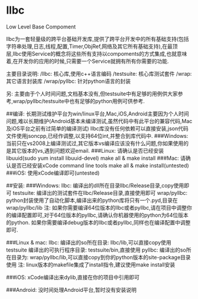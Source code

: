# llbc
Low Level Base Compoment


llbc为一套轻量级的跨平台基础开发库,提供了跨平台开发中的所有基础支持(包括字符串处理,日志,线程,配置,Timer,ObjRef,网络及其它所有基础支持),在最顶层,llbc使用Service的概念将这些所有支持以compoments的方式集成,也就意味着,在开发你的应用的时候,只需要一个Service就拥有所有你需要的功能.

主要目录说明:
/llbc: 核心库,使用c++语言编码
/testsuite: 核心库测试套件
/wrap: 其它语言封装库
/wrap/pyllbc: 针对python语言的封装

另:
  主要由于个人时间问题,文档基本没有,但testsuite中有足够的用例供大家参考,wrap/pyllbc/testsuite中也有足够的python用例可供参考.

##编译:
长期测试维护平台为win/linux平台,Mac,iOS,Android主要因为个人时间问题,难以长期维护(Android基本未编译测试,虽然代码中有此平台的兼容代码,Mac及iOS平台之前有过简单的编译测试)
llbc库没有任何依赖可以直接安装,json代码文件使用jsoncpp,已经作调整,以支持64位int,并整合到库代码中.
###Windows:
  当前只在vs2008上编译测试过,其它版本vs编译应该没有什么问题,你如果使用的是其它版本的vs,遇到问题欢迎email.
###Linux:
  请确认是否已经安装libuuid(sudo yum install libuuid-devel)
  make all & make install
###Mac:
  请确认是否已经安装xCode command line tools
  make all & make install(untested)
###iOS:
  使用xCode编译即可(untested)
  
##安装:
###Windows:
  llbc: 编译出的dll所在目录llbc/Release目录,copy使用即可
  testsuite: 编译出的测试套件在llbc/Release目录,直接使用即可
  wrap/pyllbc: python封装使用了自动化脚本,编译出来的python库将只有一个.pyd,目录在wrap/pyllbc/lib
  注:
    如果你需要编译64位版本的llbc或者pyllbc,请在项目中调整你的编译配置即可,对于64位版本的pyllbc,请确认你机器使用的python为64位版本的python.
    如果你需要编译debug版本的llbc或者pyllbc,同样也在编译配置中调整即可.
    
###Linux & mac:
  llbc: 编译出的so所在目录: llbc/lib,可以直接copy使用
  testsuite 编译出的可执行程序目录: testsuite/bin,直接使用
  pyllbc: 编译出的so所在目录为: wrap/pyllbc/lib,可以直接copy到你的python版本的site-package目录使用
  注:
    linux版本的makefile集成了install指令,建议使用make install安装
    
###iOS:
  xCode编译出来dylib,直接在你的项目中引用即可
  
###Android:
  没时间处理Android平台,暂时没有安装说明
